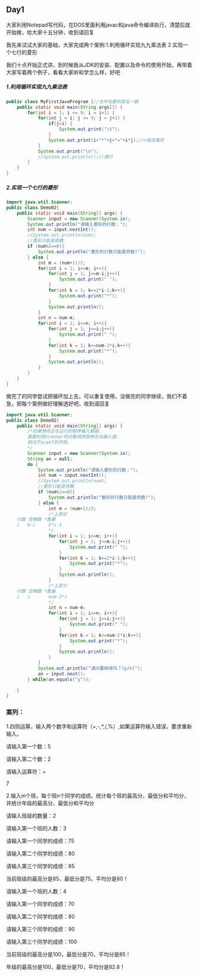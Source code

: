 ## Day1

大家利用Notepad写代码，在DOS里面利用javac和java命令编译执行，清楚后就开始做，给大家十五分钟，收到请回复

我先来试试大家的基础，大家完成两个案例:1.利用循环实现九九乘法表  2.实现一个七行的菱形

我们十点开始正式讲，到时候我从JDK的安装、配置以及命令的使用开始，再带着大家写着两个例子，看看大家听和学怎么样，好吧

##### 1.利用循环实现九九乘法表  

```java
public class MyFirstJavaProgram {//文件名要和类名一致
	public static void main(String args[]) {
		for(int i = 1; i <= 9; i = i+1) {
			for(int j = i; j <= 9; j = j+1) {
				if(j>i) {
					System.out.print("\t");
				}
				System.out.print(i+"*"+j+"="+i*j);//+是连接符
			}
			System.out.print("\n");
			//System.out.println();//换行
		}
	}
}
```

##### 2.实现一个七行的菱形

```java
import java.util.Scanner;
public class Demo02{
    public static void main(String[] args) {
        Scanner input = new Scanner(System.in);
        System.out.println("请输入菱形的行数：");
        int num = input.nextInt();
        //System.out.println(num);
        //菱形只能是奇数
        if (num%2==0){
            System.out.println("菱形的行数只能是奇数!");
        } else {
            int m = (num+1)/2;
            for(int i = 1; i<=m; i++){
                for(int j = 1; j<=m-i;j++){
                    System.out.print(" ");
                }
                for(int k = 1; k<=2*i-1;k++){
                    System.out.print("*");
                }
                System.out.println();
            }
            int n = num-m;
            for(int i = 1; i<=n; i++){
                for(int j = 1; j<=i;j++){
                    System.out.print(" ");
                }
                for(int k = 1; k<=num-2*i;k++){
                    System.out.print("*");
                }
                System.out.println();
            }
        }
    }
}
```

做完了的同学尝试把循环加上去，可以重复使用，没做完的同学继续，我们不着急，把每个案例做好理解透好吧，收到请回复

```java
import java.util.Scanner;
public class Demo02{
    public static void main(String[] args) {
        /*如果想向正在运行的程序输入数据，
        需要利用Scanner的对象调用各种方法输入值，
        相当于scanf的作用。
        */
        Scanner input = new Scanner(System.in);
        String an = null;
        do {
            System.out.println("请输入菱形的行数：");
            int num = input.nextInt();
            //System.out.println(num);
            //菱形只能是奇数
            if (num%2==0){
                System.out.println("菱形的行数只能是奇数!");
            } else {
                int m = (num+1)/2;
                /*上部分
    行数 空格数 *数量
    i	m-i		2*i-1
                */
                for(int i = 1; i<=m; i++){
                    for(int j = 1; j<=m-i;j++){
                        System.out.print(" ");
                    }
                    for(int k = 1; k<=2*i-1;k++){
                        System.out.print("*");
                    }
                    System.out.println();
                }
                /*上部分
    行数 空格数 *数量
    i	i		num-2*i
                */
                int n = num-m;
                for(int i = 1; i<=n; i++){
                    for(int j = 1; j<=i;j++){
                        System.out.print(" ");
                    }
                    for(int k = 1; k<=num-2*i;k++){
                        System.out.print("*");
                    }
                    System.out.println();
                }
            }
            System.out.println("请问要继续吗？(y/n)");
            an = input.next();
        } while(an.equals("y"));
        
    }
}
```

### 案列：

1.四则运算，输入两个数字和运算符（+,-,*,/,%）,如果运算符输入错误，要求重新输入。

请输入第一个数：5

请输入第二个数：2

请输入运算符：+

7

2.输入m个班，每个班n个同学的成绩。统计每个班的最高分，最低分和平均分，并统计年级的最高分，最低分和平均分

请输入班级的数量：2

请输入第一个班的人数：3

请输入第一个同学的成绩：75

请输入第二个同学的成绩：80

请输入第三个同学的成绩：85

当前班级的最高分是85，最低分是75，平均分是80！

请输入第一个班的人数：4

请输入第一个同学的成绩：70

请输入第二个同学的成绩：80

请输入第三个同学的成绩：90

请输入第三个同学的成绩：100

当前班级的最高分是100，最低分是70，平均分是85！

年级的最高分是100，最低分是70，平均分是82.8！



